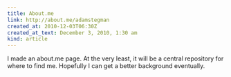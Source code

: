 ```yaml
---
title: About.me
link: http://about.me/adamstegman
created_at: 2010-12-03T06:30Z
created_at_text: December 3, 2010, 1:30 am
kind: article
---        
```

I made an about.me page. At the very least, it will be a central repository for where to find me. Hopefully I can get a better background eventually.
